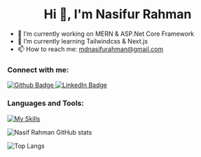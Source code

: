  <h1 align="center">Hi 👋, I'm Nasifur Rahman</h1>

- 🔭 I’m currently working on MERN & ASP.Net Core Framework
- 🌱 I’m currently learning Tailwindcss & Next.js
- 📫 How to reach me: mdnasifurahman@gmail.com
  
### Connect with me:
<div id="badges">
  <a href="https://github.com/axiftaj">
    <img src="https://img.shields.io/badge/Github-gray?style=for-the-badge&logo=Github&logoColor=black" alt="Github Badge"/>
  </a>
   <a href="https://www.linkedin.com/in/nasif09/">
    <img src="https://img.shields.io/badge/Linkedin-blue?style=for-the-badge&logo=linkedin&logoColor=white" alt="LinkedIn Badge"/>
  </a>
</div>

### Languages and Tools:
[![My Skills](https://skillicons.dev/icons?i=dotnet,express,react,nodejs,nestjs,nextjs,php,jquery,ts,bootstrap,tailwind,mongodb,mysql,postgres,firebase,github,git,postman)](https://skillicons.dev)

![Nasif Rahman GitHub stats](https://github-readme-stats.vercel.app/api?username=Nasif09&show_icons=true&theme=dark)

![Top Langs](https://github-readme-stats.vercel.app/api/top-langs/?username=Nasif09&theme=dark)


<br>
